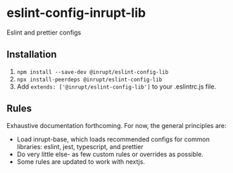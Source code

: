 # eslint-config-inrupt-lib
Eslint and prettier configs


## Installation

1. `npm install --save-dev @inrupt/eslint-config-lib`
2. `npx install-peerdeps @inrupt/eslint-config-lib`
3. Add `extends: ['@inrupt/eslint-config-lib']` to your .eslintrc.js file.

## Rules

Exhaustive documentation forthcoming. For now, the general principles are:

* Load inrupt-base, which loads recommended configs for common libraries: eslint, jest, typescript,
  and prettier
* Do very little else- as few custom rules or overrides as possible.
* Some rules are updated to work with nextjs.
